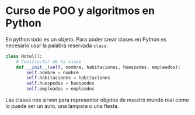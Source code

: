 # Curso de POO y algoritmos en Python

En python todo es un objeto. Para poder crear clases en Python es necesario usar la palabra reservada `class`:

```python
class Hotel():
    # Constructor de la clase
    def __init__(self, nombre, habitaciones, huespedes, empleados):
        self.nombre = nombre
        self.habitaciones = habitaciones
        self.huespedes = huespedes
        self.empleados = empleados
```

Las clases nos sirven para representar objetos de nuestro mundo real como lo puede ser un auto, una lampara o una fiesta.